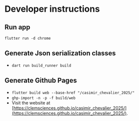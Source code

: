 # Developer instructions

## Run app
`flutter run -d chrome`

## Generate Json serialization classes

* `dart run build_runner build`


## Generate Github Pages

* `flutter build web --base-href "/casimir_chevalier_2025/"`
* `ghp-import -n -p -f build/web`
* Visit the website at [https://clemsciences.github.io/casimir_chevalier_2025/](https://clemsciences.github.io/casimir_chevalier_2025/).

